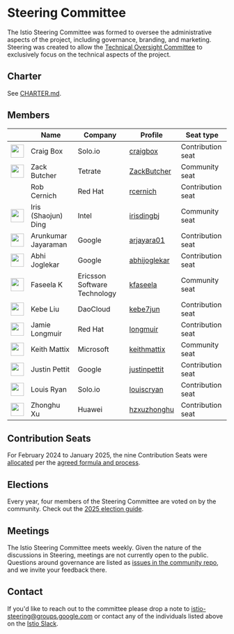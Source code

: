 # Steering Committee

The Istio Steering Committee was formed to oversee the administrative aspects of the project, including governance, branding, and marketing.
Steering was created to allow the [Technical Oversight Committee](../TECH-OVERSIGHT-COMMITTEE.md) to exclusively focus on the technical aspects of the project.

## Charter

See [CHARTER.md](CHARTER.md).

## Members

&nbsp; | Name | Company | Profile | Seat type
---|---|---|---|---
<img width="30px" src="https://avatars.githubusercontent.com/u/132510?v=4"> | Craig Box | Solo.io | [craigbox](https://github.com/craigbox) | Contribution seat
<img width="30px" src="https://avatars.githubusercontent.com/u/1923135?v=4"> | Zack Butcher | Tetrate | [ZackButcher](https://github.com/ZackButcher) | Community seat
| | Rob Cernich | Red Hat | [rcernich](https://github.com/rcernich) | Contribution seat
<img width="30px" src="https://events.istio.io/istiocon-2021/images/speakers/iris-ding.jpg"> | Iris (Shaojun) Ding | Intel | [irisdingbj](https://github.com/irisdingbj) | Community seat
<img width="30px" src="https://avatars.githubusercontent.com/u/51500279?v=4"> | Arunkumar Jayaraman | Google | [arjayara01](https://github.com/arjayara01) | Contribution seat
<img width="30px" src="https://avatars.githubusercontent.com/u/3450504?v=4"> | Abhi Joglekar | Google | [abhijoglekar](https://github.com/abhijoglekar) | Contribution seat
<img width="30px" src="https://avatars.githubusercontent.com/u/7901446?v=4"> | Faseela K | Ericsson Software Technology | [kfaseela](https://github.com/kfaseela) | Community seat
<img width="30px" src="https://cache.sessionize.com/image/1eb1-200o200o2-DhqMjCZW3Kct1ko5bTz644.png"> | Kebe Liu | DaoCloud | [kebe7jun](https://github.com/kebe7jun) | Contribution seat
<img width="30px" src="https://www.redhat.com/rhdc/managed-files/styles/large/private/_jamie-thumb%20-%20Jamie%20Longmuir.jpg?itok=gx_4rcyd"> | Jamie Longmuir | Red Hat | [longmuir](https://github.com/longmuir) | Contribution seat
| <img width="30px" src="https://avatars.githubusercontent.com/u/1531662?v=4"> | Keith Mattix | Microsoft | [keithmattix](https://github.com/keithmattix) | Community seat
| <img width="30px" src="https://avatars.githubusercontent.com/u/915822?v=4"> | Justin Pettit | Google | [justinpettit](https://github.com/justinpettit) | Contribution seat
| <img width="30px" src="https://pbs.twimg.com/profile_images/838075233445695489/o2eAYJAV_400x400.jpg"> | Louis Ryan | Solo.io | [louiscryan](https://github.com/louiscryan) | Contribution seat
<img width="30px" src="https://avatars.githubusercontent.com/u/13374016?v=4"> | Zhonghu Xu | Huawei | [hzxuzhonghu](https://github.com/hzxuzhonghu) | Contribution seat

## Contribution Seats

For February 2024 to January 2025, the nine Contribution Seats were [allocated](https://docs.google.com/spreadsheets/d/1OIwf11xdL3VHi18uhOnHMwQnlXBS22vvhL0m1qraIds/edit#gid=1365082320) per the [agreed formula and process](CONTRIBUTION-FORMULA.md).

## Elections

Every year, four members of the Steering Committee are voted on by the community. Check out the [2025 election guide](elections/2025/).

## Meetings

The Istio Steering Committee meets weekly.
Given the nature of the discussions in Steering, meetings are not currently open to the public. Questions around governance are listed as [issues in the community repo](https://github.com/istio/community/labels/steering-governance), and we invite your feedback there.

## Contact

If you'd like to reach out to the committee please drop a note to
[istio-steering@groups.google.com](mailto:istio-steering@groups.google.com) or contact any
of the individuals listed above on the [Istio Slack](https://slack.istio.io/).
